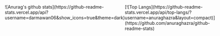 <div style="display:flex">
  <div>
  ![Anurag's github stats](https://github-readme-stats.vercel.app/api?username=darmawan06&show_icons=true&theme=dark)
  </div>
  <div>
  [![Top Langs](https://github-readme-stats.vercel.app/api/top-langs/?username=anuraghazra&layout=compact)](https://github.com/anuraghazra/github-readme-stats)
  </div>
</div>
